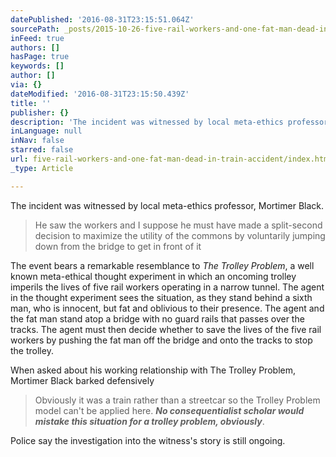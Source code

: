 ```yaml
---
datePublished: '2016-08-31T23:15:51.064Z'
sourcePath: _posts/2015-10-26-five-rail-workers-and-one-fat-man-dead-in-train-accident.md
inFeed: true
authors: []
hasPage: true
keywords: []
author: []
via: {}
dateModified: '2016-08-31T23:15:50.439Z'
title: ''
publisher: {}
description: 'The incident was witnessed by local meta-ethics professor, Mortimer Black.'
inLanguage: null
inNav: false
starred: false
url: five-rail-workers-and-one-fat-man-dead-in-train-accident/index.html
_type: Article

---
```

The incident was witnessed by local meta-ethics professor, Mortimer Black.

> He saw the workers and I suppose he must have made a split-second decision to maximize the utility of the commons by voluntarily jumping down from the bridge to get in front of it

The event bears a remarkable resemblance to _The Trolley Problem_, a well known meta-ethical thought experiment in which an oncoming trolley imperils the lives of five rail workers operating in a narrow tunnel. The agent in the thought experiment sees the situation, as they stand behind a sixth man, who is innocent, but fat and oblivious to their presence. The agent and the fat man stand atop a bridge with no guard rails that passes over the tracks. The agent must then decide whether to save the lives of the five rail workers by pushing the fat man off the bridge and onto the tracks to stop the trolley.

When asked about his working relationship with The Trolley Problem, Mortimer Black barked defensively

> Obviously it was a train rather than a streetcar so the Trolley Problem model can't be applied here. _**No consequentialist scholar would mistake this situation for a trolley problem, obviously**_.

Police say the investigation into the witness's story is still ongoing.